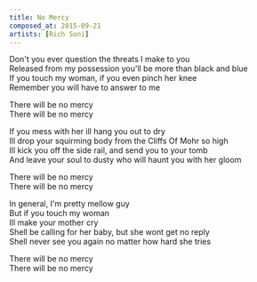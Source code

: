 ```yaml
---
title: No Mercy
composed_at: 2015-09-21
artists: [Rich Soni]
---
```


Don't you ever question the threats I make to you  
Released from my possession you'll  be more than black and blue  
If you touch my woman, if you even pinch her knee  
Remember you will have to answer to me  

There will be no mercy  
There will be no mercy  

If you mess with her ill hang you out to dry  
Ill drop your squirming body from the Cliffs Of Mohr so high  
Ill kick you off the side rail, and send you to your tomb  
And leave your soul to dusty who will haunt you with her gloom  

There will be no mercy  
There will be no mercy  

In general, I'm pretty mellow guy  
But if you touch my woman  
Ill make your mother cry  
Shell be calling for her baby, but she wont get no reply  
Shell never see you again no matter how hard she tries  


There will be no mercy  
There will be no mercy  

